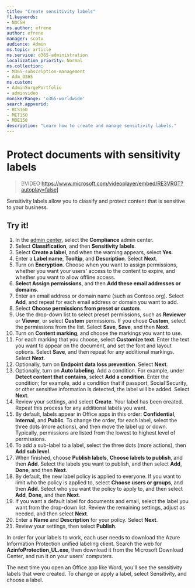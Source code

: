```yaml
---
title: "Create sensitivity labels"
f1.keywords:
- NOCSH
ms.author: efrene
author: efrene
manager: scotv
audience: Admin
ms.topic: article
ms.service: o365-administration
localization_priority: Normal
ms.collection: 
- M365-subscription-management 
- Adm_O365
ms.custom: 
- AdminSurgePortfolio
- adminvideo
monikerRange: 'o365-worldwide'
search.appverid:
- BCS160
- MET150
- MOE150
description: "Learn how to create and manage sensitivity labels."
---
```


# Protect documents with sensitivity labels

> [!VIDEO https://www.microsoft.com/videoplayer/embed/RE3VRGT?autoplay=false]

Sensitivity labels allow you to classify and protect content that is sensitive to your business.

## Try it!

1. In the [admin center](https://admin.microsoft.com), select the **Compliance** admin center.
1. Select **Classification**, and then **Sensitivity labels**.
1. Select **Create a label**, and when the warning appears, select **Yes**.
1. Enter a **Label name**, **Tooltip**, and **Description**. Select **Next**.
1. Turn on **Encryption**. Choose when you want to assign permissions, whether you want your users' access to the content to expire, and whether you want to allow offline access.
1. **Select Assign permissions**, and then **Add these email addresses or domains**.
1. Enter an email address or domain name (such as Contoso.org).  Select **Add**, and repeat for each email address or domain you want to add.
1. Select **Choose permissions from preset or custom**.
1. Use the drop-down list to select preset permissions, such as **Reviewer** or **Viewer**, or select **Custom** permissions. If you chose **Custom**, select the permissions from the list. Select **Save**, **Save**, and then **Next**.
1. Turn on **Content marking**, and choose the markings you want to use.
1. For each marking that you choose, select **Customize text**. Enter the text you want to appear on the document, and set the font and layout options. Select **Save**, and then repeat for any additional markings. Select **Next**.
1. Optionally, turn on **Endpoint data loss prevention**. Select **Next**.
1. Optionally, turn on **Auto labeling**. Add a condition. For example, under **Detect content that contains**, select **Add a condition**. Enter the condition; for example, add a condition that if passport, Social Security, or other sensitive information is detected, the label will be added. Select **Next**.
1. Review your settings, and select **Create**. Your label has been created. Repeat this process for any additional labels you want.
1. By default, labels appear in Office apps in this order: **Confidential**, **Internal**, and **Public**. To change the order, for each label, select the three dots (more actions), and then move the label up or down. Typically, permissions are listed from the lowest to highest level of permissions.
1. To add a sub-label to a label, select the three dots (more actions), then **Add sub level**.
1. When finished, choose **Publish labels**, **Choose labels to publish**, and then **Add**. Select the labels you want to publish, and then select **Add**, **Done**, and then **Next**.
1. By default, the new label policy is applied to everyone. If you want to limit who the policy is applied to, select **Choose users or groups**, and then **Add**. Select who you want the policy to apply to, and then select **Add**, **Done**, and then **Next**.
1. If you want a default label for documents and email, select the label you want from the drop-down list. Review the remaining settings, adjust as needed, and then select **Next**.
1. Enter a **Name** and **Description** for your policy. Select **Next**.
1. Review your settings, then select **Publish**.

In order for your labels to work, each user needs to download the Azure Information Protection unified labeling client. Search the web for **AzinfoProtection_UL.exe**, then download it from the Microsoft Download Center, and run it on your users' computers.

The next time you open an Office app like Word, you'll see the sensitivity labels that were created. To change or apply a label, select Sensitivity, and choose a label.

